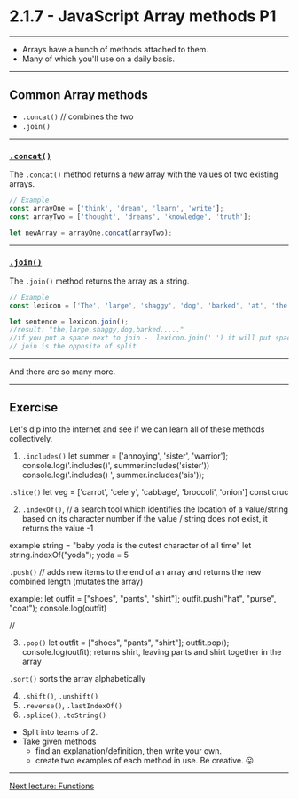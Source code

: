 # 2.1.7 - JavaScript Array methods P1

---

- Arrays have a bunch of methods attached to them.
- Many of which you'll use on a daily basis.

---

## Common Array methods

- `.concat()` // combines the two 
- `.join()` 

---

### [`.concat()`](https://www.w3schools.com/jsreF/jsref_concat_array.asp)

The `.concat()` method returns a _new_ array with the values of two existing arrays.

```js
// Example
const arrayOne = ['think', 'dream', 'learn', 'write'];
const arrayTwo = ['thought', 'dreams', 'knowledge', 'truth'];

let newArray = arrayOne.concat(arrayTwo);

```

---

### [`.join()`](https://www.w3schools.com/jsreF/jsref_join.asp)

The `.join()` method returns the array as a string.

```js
// Example
const lexicon = ['The', 'large', 'shaggy', 'dog', 'barked', 'at', 'the', 'silence'];

let sentence = lexicon.join(); 
//result: "the,large,shaggy,dog,barked....."
//if you put a space next to join -  lexicon.join(' ') it will put spaces between the words you are joining. 
// join is the opposite of split 
```

---

And there are so many more.

---

## Exercise

Let's dip into the internet and see if we can learn all of these methods collectively.

1. `.includes()`
let summer = ['annoying', 'sister', 'warrior'];
console.log('.includes()', summer.includes('sister'))
console.log('.includes() ', summer.includes('sis'));

`.slice()`
let veg = ['carrot', 'celery', 'cabbage', 'broccoli', 'onion']
const cruc


2. `.indexOf()`, // a search tool which identifies the location of a value/string based on its character number
if the value / string does not exist, it returns the value -1

example 
string = "baby yoda is the cutest character of all time" 
let string.indexOf("yoda");
yoda = 5

`.push()` // adds new items to the end of an array and returns the new combined length (mutates the array)

example: let outfit = ["shoes", "pants", "shirt"];
outfit.push("hat", "purse", "coat");
console.log(outfit)

// 


3. `.pop()` 
let outfit = ["shoes", "pants", "shirt"];
outfit.pop();
console.log(outfit);
returns shirt, leaving pants and shirt together in the array 

`.sort()`
sorts the array alphabetically 

4. `.shift()`, `.unshift()`
5. `.reverse()`, `.lastIndexOf()`
6. `.splice()`, `.toString()`

- Split into teams of 2.
- Take given methods
    - find an explanation/definition, then write your own.
    - create two examples of each method in use. Be creative. 😛

---

[Next lecture: Functions](../lecture-8-functions)